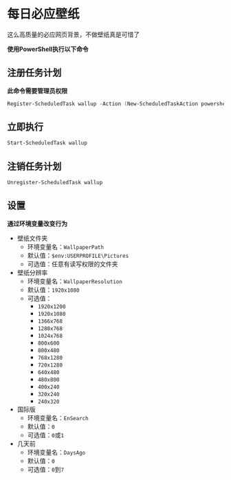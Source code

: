 # 每日必应壁纸
这么高质量的必应网页背景，不做壁纸真是可惜了

**使用PowerShell执行以下命令**
## 注册任务计划
**此命令需要管理员权限**
```ps1
Register-ScheduledTask wallup -Action (New-ScheduledTaskAction powershell { -NoLogo -NoProfile -NonInteractive -WindowStyle Hidden Invoke-Expression (New-Object Net.WebClient).DownloadString('http://github.com/star2000/BingWallpaper/raw/master/wallup.ps1') }) -Trigger (New-ScheduledTaskTrigger -Daily -At 0:0) -Settings (New-ScheduledTaskSettingsSet -AllowStartIfOnBatteries -RunOnlyIfNetworkAvailable -StartWhenAvailable -Priority 0) -AsJob
```
## 立即执行
```ps1
Start-ScheduledTask wallup
```
## 注销任务计划
```ps1
Unregister-ScheduledTask wallup
```
## 设置
**通过环境变量改变行为**

- 壁纸文件夹
  - 环境变量名：`WallpaperPath`
  - 默认值：`$env:USERPROFILE\Pictures`
  - 可选值：任意有读写权限的文件夹
- 壁纸分辨率
  - 环境变量名：`WallpaperResolution`
  - 默认值：`1920x1080`
  - 可选值：
    - `1920x1200`
    - `1920x1080`
    - `1366x768`
    - `1280x768`
    - `1024x768`
    - `800x600`
    - `800x480`
    - `768x1280`
    - `720x1280`
    - `640x480`
    - `480x800`
    - `400x240`
    - `320x240`
    - `240x320`
- 国际版
  - 环境变量名：`EnSearch`
  - 默认值：`0`
  - 可选值：`0`或`1`
- 几天前
  - 环境变量名：`DaysAgo`
  - 默认值：`0`
  - 可选值：`0`到`7`

